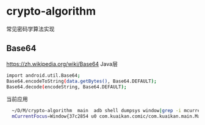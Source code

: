 # crypto-algorithm
常见密码学算法实现

## Base64
https://zh.wikipedia.org/wiki/Base64
Java层
```bash
import android.util.Base64;
Base64.encodeToString(data.getBytes(), Base64.DEFAULT);
Base64.decode(encodeString, Base64.DEFAULT);
```
当前应用
```bash
  ~/D/M/crypto-algorithm  main  adb shell dumpsys window|grep -i mcurrentfocus                                                                                    (base) 
  mCurrentFocus=Window{37c2854 u0 com.kuaikan.comic/com.kuaikan.main.MainActivity}
```
